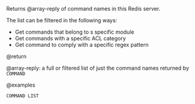 Returns @array-reply of command names in this Redis server.

The list can be filtered in the following ways:
 - Get commands that belong to s specific module
 - Get commands with a specific ACL category
 - Get command to comply with a specific regex pattern

@return

@array-reply: a full or filtered list of just the command names returned by `COMMAND`

@examples

```cli
COMMAND LIST
```
